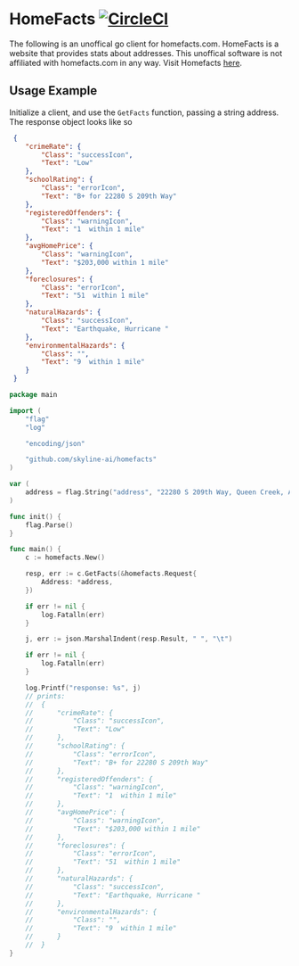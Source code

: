 # HomeFacts [![CircleCI](https://circleci.com/gh/skyline-ai/homefacts.svg?style=svg&circle-token=513c6145094d0cf7331aded74c53ea3a1e131b34)](https://circleci.com/gh/skyline-ai/homefacts)

The following is an unoffical go client for homefacts.com. HomeFacts is a website that provides stats about addresses.
This unoffical software is not affiliated with homefacts.com in any way. Visit Homefacts [here](http://www.homefacts.com/).

## Usage Example

Initialize a client, and use the `GetFacts` function, passing a string address. The response object looks like so

```json
 {
 	"crimeRate": {
 		"Class": "successIcon",
 		"Text": "Low"
 	},
 	"schoolRating": {
 		"Class": "errorIcon",
 		"Text": "B+ for 22280 S 209th Way"
 	},
 	"registeredOffenders": {
 		"Class": "warningIcon",
 		"Text": "1  within 1 mile"
 	},
 	"avgHomePrice": {
 		"Class": "warningIcon",
 		"Text": "$203,000 within 1 mile"
 	},
 	"foreclosures": {
 		"Class": "errorIcon",
 		"Text": "51  within 1 mile"
 	},
 	"naturalHazards": {
 		"Class": "successIcon",
 		"Text": "Earthquake, Hurricane "
 	},
 	"environmentalHazards": {
 		"Class": "",
 		"Text": "9  within 1 mile"
 	}
 }
```

```go
package main

import (
	"flag"
	"log"

	"encoding/json"

	"github.com/skyline-ai/homefacts"
)

var (
	address = flag.String("address", "22280 S 209th Way, Queen Creek, AZ 85142", "address")
)

func init() {
	flag.Parse()
}

func main() {
	c := homefacts.New()

	resp, err := c.GetFacts(&homefacts.Request{
		Address: *address,
	})

	if err != nil {
		log.Fatalln(err)
	}

	j, err := json.MarshalIndent(resp.Result, " ", "\t")

	if err != nil {
		log.Fatalln(err)
	}

	log.Printf("response: %s", j)
	// prints:
	//  {
	//  	"crimeRate": {
	//  		"Class": "successIcon",
	//  		"Text": "Low"
	//  	},
	//  	"schoolRating": {
	//  		"Class": "errorIcon",
	//  		"Text": "B+ for 22280 S 209th Way"
	//  	},
	//  	"registeredOffenders": {
	//  		"Class": "warningIcon",
	//  		"Text": "1  within 1 mile"
	//  	},
	//  	"avgHomePrice": {
	//  		"Class": "warningIcon",
	//  		"Text": "$203,000 within 1 mile"
	//  	},
	//  	"foreclosures": {
	//  		"Class": "errorIcon",
	//  		"Text": "51  within 1 mile"
	//  	},
	//  	"naturalHazards": {
	//  		"Class": "successIcon",
	//  		"Text": "Earthquake, Hurricane "
	//  	},
	//  	"environmentalHazards": {
	//  		"Class": "",
	//  		"Text": "9  within 1 mile"
	//  	}
	//  }
}
```